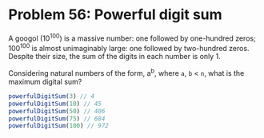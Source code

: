 # Problem 56: Powerful digit sum

A googol (10<sup>100</sup>) is a massive number: one followed by one-hundred zeros;  100<sup>100</sup> is almost unimaginably large: one followed by two-hundred zeros. Despite their size, the sum of the digits in each number is only 1.

Considering natural numbers of the form, a<sup>b</sup>, where `a`, `b` < `n`, what is the maximum digital sum?

```javascript
powerfulDigitSum(3) // 4
powerfulDigitSum(10) // 45
powerfulDigitSum(50) // 406
powerfulDigitSum(75) // 684
powerfulDigitSum(100) // 972
```
